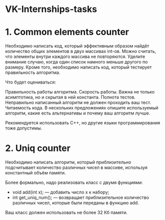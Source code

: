 # VK-Internships-tasks

# 1. Common elements counter

Необходимо написать код, который эффективным образом найдёт количество общих элементов в двух массивах int-ов. Можно считать, что элементы внутри каждого массива не повторяются. Уделите внимание случаю, когда один список намного меньше другого по размеру. Кроме того, необходимо написать код, который тестирует правильность алгоритма.

Что будет оцениваться:

Правильность работы алгоритма.
Скорость работы. Важна не только асимптотика, но и скрытая в ней константа.
Полнота тестов. Неправильно написанный алгоритм не должен проходить ваш тест.
Читаемость кода.
В нескольких предложениях опишите используемый алгоритм, какие есть альтернативы и почему ваш алгоритм лучше.

Рекомендуется использовать C++, но другие языки программирования тоже допустимы.

# 2. Uniq counter

Необходимо написать алгоритм, который приблизительно подсчитывает количество различных чисел в массиве, используя константный объём памяти. 

Более формально, надо реализовать класс с двумя функциями:

- void add(int x); — добавить число x к набору;
- int get_uniq_num(); — возвращает приблизительное количество различных чисел, которые были переданы в функцию add.

Ваш класс должен использовать не более 32 Кб памяти. 
